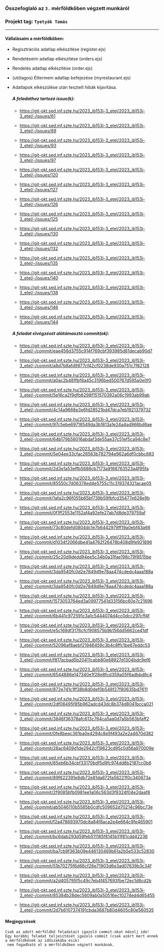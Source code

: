### Összefoglaló az `3.` mérföldkőben végzett munkáról

### Projekt tag: `Tyetyák Tamás`
___

#### Vállalásaim a mérföldkőben: 

 - Regisztrációs adatlap elkészítése (register.ejs)
 - Rendeléseim adatlap elkészítése (orders.ejs)
 - Rendelés adatlap elkészítése (order.ejs)
 - (utólagos) Éttermem adatlap befejezése (myrestaurant.ejs)
 - Adatlapok elkészülése után tesztelt hibák kijavítása.

    ##### A feladathoz tartozó issue(k):

	 - https://git-okt.sed.inf.szte.hu/2023_ib153i-3_etel/2023_ib153i-3_etel/-/issues/61
	 
	 - https://git-okt.sed.inf.szte.hu/2023_ib153i-3_etel/2023_ib153i-3_etel/-/issues/89
	 
	 - https://git-okt.sed.inf.szte.hu/2023_ib153i-3_etel/2023_ib153i-3_etel/-/issues/93
	 
	 - https://git-okt.sed.inf.szte.hu/2023_ib153i-3_etel/2023_ib153i-3_etel/-/issues/97
	 
	 - https://git-okt.sed.inf.szte.hu/2023_ib153i-3_etel/2023_ib153i-3_etel/-/issues/120
	 
	 - https://git-okt.sed.inf.szte.hu/2023_ib153i-3_etel/2023_ib153i-3_etel/-/issues/127
	 
	 - https://git-okt.sed.inf.szte.hu/2023_ib153i-3_etel/2023_ib153i-3_etel/-/issues/126
	 
	 - https://git-okt.sed.inf.szte.hu/2023_ib153i-3_etel/2023_ib153i-3_etel/-/issues/125
	 
	 - https://git-okt.sed.inf.szte.hu/2023_ib153i-3_etel/2023_ib153i-3_etel/-/issues/130
	 
	 - https://git-okt.sed.inf.szte.hu/2023_ib153i-3_etel/2023_ib153i-3_etel/-/issues/132
	 
	 - https://git-okt.sed.inf.szte.hu/2023_ib153i-3_etel/2023_ib153i-3_etel/-/issues/135
	 
	 - https://git-okt.sed.inf.szte.hu/2023_ib153i-3_etel/2023_ib153i-3_etel/-/issues/140
	 
	 - https://git-okt.sed.inf.szte.hu/2023_ib153i-3_etel/2023_ib153i-3_etel/-/issues/138
	 
	 - https://git-okt.sed.inf.szte.hu/2023_ib153i-3_etel/2023_ib153i-3_etel/-/issues/146
	 
	 - https://git-okt.sed.inf.szte.hu/2023_ib153i-3_etel/2023_ib153i-3_etel/-/issues/144
	 

    ##### A feladat elvégzését alátámasztó commit(ok):

	 - https://git-okt.sed.inf.szte.hu/2023_ib153i-3_etel/2023_ib153i-3_etel/-/commit/eae456d3755c914f769cbf393985d81decab90d7
	 
	 - https://git-okt.sed.inf.szte.hu/2023_ib153i-3_etel/2023_ib153i-3_etel/-/commit/a8d7b8afd9977cf42cf0238de930a751c7f82128
	 
	 - https://git-okt.sed.inf.szte.hu/2023_ib153i-3_etel/2023_ib153i-3_etel/-/commit/a0ac2b481fbf8a45c3196bed500767d595a0e0f0
	 
	 - https://git-okt.sed.inf.szte.hu/2023_ib153i-3_etel/2023_ib153i-3_etel/-/commit/5e16ca2f9dfb6298f151570392a06c1993ab99ab
	 
	 - https://git-okt.sed.inf.szte.hu/2023_ib153i-3_etel/2023_ib153i-3_etel/-/commit/4c14a9668e3e6fd28521bd47dca7eb1921379732
	 
	 - https://git-okt.sed.inf.szte.hu/2023_ib153i-3_etel/2023_ib153i-3_etel/-/commit/97c5ebe69718549da3b1813a1e24a4ad966bd6ae
	 
	 - https://git-okt.sed.inf.szte.hu/2023_ib153i-3_etel/2023_ib153i-3_etel/-/commit/64b179b58016abdaf3de55ae37c51ef5ca94c8e7
	 
	 - https://git-okt.sed.inf.szte.hu/2023_ib153i-3_etel/2023_ib153i-3_etel/-/commit/5e04ee33cfac26563b782794e962a6df0cbbc883
	 
	 - https://git-okt.sed.inf.szte.hu/2023_ib153i-3_etel/2023_ib153i-3_etel/-/commit/2d3e1a53effb5686cb7173a9168763523a4f95fa
	 
	 - https://git-okt.sed.inf.szte.hu/2023_ib153i-3_etel/2023_ib153i-3_etel/-/commit/85550c7d06378ed4e5755c11c319374321acae05
	 
	 - https://git-okt.sed.inf.szte.hu/2023_ib153i-3_etel/2023_ib153i-3_etel/-/commit/1afa2c96f055b65bf739b59fbfcd35477e628e9b
	 
	 - https://git-okt.sed.inf.szte.hu/2023_ib153i-3_etel/2023_ib153i-3_etel/-/commit/0f1ff2553e1152af4a92efe27ab7d8de379759af
	 
	 - https://git-okt.sed.inf.szte.hu/2023_ib153i-3_etel/2023_ib153i-3_etel/-/commit/73c80defd0804dc1e7b6442979ff19a0ebf43a66
	 
	 - https://git-okt.sed.inf.szte.hu/2023_ib153i-3_etel/2023_ib153i-3_etel/-/commit/d1034f2066dbe41a4762f26478b408d9fe921896
	 
	 - https://git-okt.sed.inf.szte.hu/2023_ib153i-3_etel/2023_ib153i-3_etel/-/commit/25c20d9dedd94ee5c34b0a31fae198c79f8515be
	 
	 - https://git-okt.sed.inf.szte.hu/2023_ib153i-3_etel/2023_ib153i-3_etel/-/commit/3da9540fc0d2e7849d9e78aa474cdedc4aaa188a
	 
	 - https://git-okt.sed.inf.szte.hu/2023_ib153i-3_etel/2023_ib153i-3_etel/-/commit/3da9540fc0d2e7849d9e78aa474cdedc4aaa188a
	 
	 - https://git-okt.sed.inf.szte.hu/2023_ib153i-3_etel/2023_ib153i-3_etel/-/commit/1573053764ed3a09977541d33156bc60e7c21696
	 
	 - https://git-okt.sed.inf.szte.hu/2023_ib153i-3_etel/2023_ib153i-3_etel/-/commit/6b441c972591c3a1c5444074d4cc0dcc297cff4f
	 
	 - https://git-okt.sed.inf.szte.hu/2023_ib153i-3_etel/2023_ib153i-3_etel/-/commit/e5c169df3176cfcf908575b9b156dd5662ce41df
	 
	 - https://git-okt.sed.inf.szte.hu/2023_ib153i-3_etel/2023_ib153i-3_etel/-/commit/52096af8aebf21946459c3b4c8ffc1be67eddc53
	 
	 - https://git-okt.sed.inf.szte.hu/2023_ib153i-3_etel/2023_ib153i-3_etel/-/commit/f817acbad5b20411cabb80e68927d1304bdc9ef6
	 
	 - https://git-okt.sed.inf.szte.hu/2023_ib153i-3_etel/2023_ib153i-3_etel/-/commit/6544886e147340e1f28e8fcd359a05f6adbbd8c4
	 
	 - https://git-okt.sed.inf.szte.hu/2023_ib153i-3_etel/2023_ib153i-3_etel/-/commit/872e741c1ff38b8d0def0b548f27f80635bd7611
	 
	 - https://git-okt.sed.inf.szte.hu/2023_ib153i-3_etel/2023_ib153i-3_etel/-/commit/2df08495f85b962adcd43dc8b374d8041bcca021
	 
	 - https://git-okt.sed.inf.szte.hu/2023_ib153i-3_etel/2023_ib153i-3_etel/-/commit/3846f36378afc613c764ca5aa0d7a5b563bfaff2
	 
	 - https://git-okt.sed.inf.szte.hu/2023_ib153i-3_etel/2023_ib153i-3_etel/-/commit/0fe8beec361ba0e4294c8e9f493a2e2a4670d382
	 
	 - https://git-okt.sed.inf.szte.hu/2023_ib153i-3_etel/2023_ib153i-3_etel/-/commit/28ac6409d1de2942cf19623cd95c0d56a970009e
	 
	 - https://git-okt.sed.inf.szte.hu/2023_ib153i-3_etel/2023_ib153i-3_etel/-/commit/65eb6b34cbf33170bdf5d9fc974dd8b2187cc0b6
	 
	 - https://git-okt.sed.inf.szte.hu/2023_ib153i-3_etel/2023_ib153i-3_etel/-/commit/89f622391e8db72e81da872fa58221f0c340673a
	 
	 - https://git-okt.sed.inf.szte.hu/2023_ib153i-3_etel/2023_ib153i-3_etel/-/commit/2f9085bfb0981ee1a06c563d3f9324f04e2daaf8
	 
	 - https://git-okt.sed.inf.szte.hu/2023_ib153i-3_etel/2023_ib153i-3_etel/-/commit/ab5046110b5585b0cdfc509652d70214c96bc73e
	 
	 - https://git-okt.sed.inf.szte.hu/2023_ib153i-3_etel/2023_ib153i-3_etel/-/commit/f2a478693970dc8a84f8aca2e4e664c9fe465901
	 
	 - https://git-okt.sed.inf.szte.hu/2023_ib153i-3_etel/2023_ib153i-3_etel/-/commit/bc6dab293d59feb511185f8145b11f81cdd42236
	 
	 - https://git-okt.sed.inf.szte.hu/2023_ib153i-3_etel/2023_ib153i-3_etel/-/commit/ba7cb9f363b09e446130469b61a2b5e533c52830
	 
	 - https://git-okt.sed.inf.szte.hu/2023_ib153i-3_etel/2023_ib153i-3_etel/-/commit/51b70275f6d66cf26e71903d6e3ad07639b3c34f
	 
	 - https://git-okt.sed.inf.szte.hu/2023_ib153i-3_etel/2023_ib153i-3_etel/-/commit/a2d405795f5c49c7eb4f457693fbe72ec1d8cd2b
	 
	 - https://git-okt.sed.inf.szte.hu/2023_ib153i-3_etel/2023_ib153i-3_etel/-/commit/85384b28dec5609ab0a50516ec10274ed4d65455
	 
	 - https://git-okt.sed.inf.szte.hu/2023_ib153i-3_etel/2023_ib153i-3_etel/-/commit/2d7b6107374191cbda3687b80d4605c80e560535

#### Megjegyzések



```
Csak az adott mérföldkő feladatait igazoló commit-okat másolj ide!
Egy korábbi feladat teljesítését igazoló commit (csak azért mert ennek a mérföldkőnek az időszakába esik)
 nem fogadható el a mérföldkőben végzett munkának.
```
